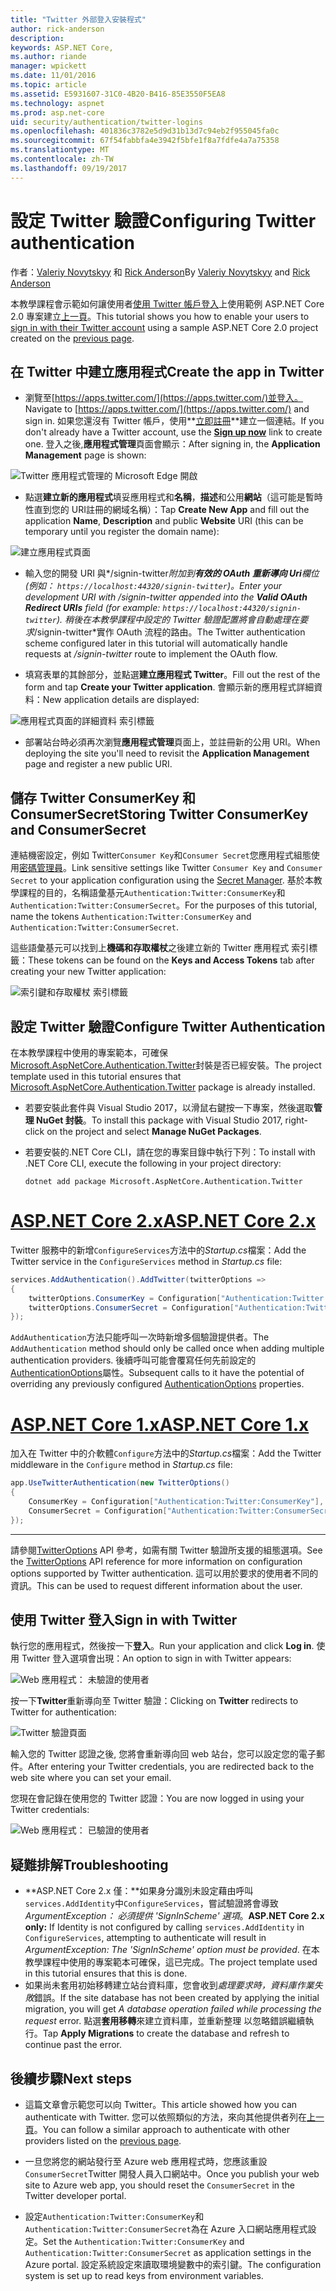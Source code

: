 ```yaml
---
title: "Twitter 外部登入安裝程式"
author: rick-anderson
description: 
keywords: ASP.NET Core,
ms.author: riande
manager: wpickett
ms.date: 11/01/2016
ms.topic: article
ms.assetid: E5931607-31C0-4B20-B416-85E3550F5EA8
ms.technology: aspnet
ms.prod: asp.net-core
uid: security/authentication/twitter-logins
ms.openlocfilehash: 401836c3782e5d9d31b13d7c94eb2f955045fa0c
ms.sourcegitcommit: 67f54fabbfa4e3942f5bfe1f8a7fdfe4a7a75358
ms.translationtype: MT
ms.contentlocale: zh-TW
ms.lasthandoff: 09/19/2017
---
```

# <a name="configuring-twitter-authentication"></a><span data-ttu-id="87232-103">設定 Twitter 驗證</span><span class="sxs-lookup"><span data-stu-id="87232-103">Configuring Twitter authentication</span></span>

<a name=security-authentication-twitter-logins></a>

<span data-ttu-id="87232-104">作者：[Valeriy Novytskyy](https://github.com/01binary) 和 [Rick Anderson](https://twitter.com/RickAndMSFT)</span><span class="sxs-lookup"><span data-stu-id="87232-104">By [Valeriy Novytskyy](https://github.com/01binary) and [Rick Anderson](https://twitter.com/RickAndMSFT)</span></span>

<span data-ttu-id="87232-105">本教學課程會示範如何讓使用者[使用 Twitter 帳戶登入](https://dev.twitter.com/web/sign-in/desktop-browser)上使用範例 ASP.NET Core 2.0 專案建立[上一頁](index.md)。</span><span class="sxs-lookup"><span data-stu-id="87232-105">This tutorial shows you how to enable your users to [sign in with their Twitter account](https://dev.twitter.com/web/sign-in/desktop-browser) using a sample ASP.NET Core 2.0 project created on the [previous page](index.md).</span></span>

## <a name="create-the-app-in-twitter"></a><span data-ttu-id="87232-106">在 Twitter 中建立應用程式</span><span class="sxs-lookup"><span data-stu-id="87232-106">Create the app in Twitter</span></span>

* <span data-ttu-id="87232-107">瀏覽至[https://apps.twitter.com/](https://apps.twitter.com/)並登入。</span><span class="sxs-lookup"><span data-stu-id="87232-107">Navigate to [https://apps.twitter.com/](https://apps.twitter.com/) and sign in.</span></span> <span data-ttu-id="87232-108">如果您還沒有 Twitter 帳戶，使用**[立即註冊](https://twitter.com/signup)**建立一個連結。</span><span class="sxs-lookup"><span data-stu-id="87232-108">If you don't already have a Twitter account, use the **[Sign up now](https://twitter.com/signup)** link to create one.</span></span> <span data-ttu-id="87232-109">登入之後,**應用程式管理**頁面會顯示：</span><span class="sxs-lookup"><span data-stu-id="87232-109">After signing in, the **Application Management** page is shown:</span></span>

![Twitter 應用程式管理的 Microsoft Edge 開啟](index/_static/TwitterAppManage.png)

* <span data-ttu-id="87232-111">點選**建立新的應用程式**填妥應用程式和**名稱**，**描述**和公用**網站**（這可能是暫時性直到您的 URI註冊的網域名稱）：</span><span class="sxs-lookup"><span data-stu-id="87232-111">Tap **Create New App** and fill out the application **Name**, **Description** and public **Website** URI (this can be temporary until you register the domain name):</span></span>

![建立應用程式頁面](index/_static/TwitterCreate.png)

* <span data-ttu-id="87232-113">輸入您的開發 URI 與*/signin-twitter*附加到**有效的 OAuth 重新導向 Uri**欄位 (例如： `https://localhost:44320/signin-twitter`)。</span><span class="sxs-lookup"><span data-stu-id="87232-113">Enter your development URI with */signin-twitter* appended into the **Valid OAuth Redirect URIs** field (for example: `https://localhost:44320/signin-twitter`).</span></span> <span data-ttu-id="87232-114">稍後在本教學課程中設定的 Twitter 驗證配置將會自動處理在要求*/signin-twitter*實作 OAuth 流程的路由。</span><span class="sxs-lookup"><span data-stu-id="87232-114">The Twitter authentication scheme configured later in this tutorial will automatically handle requests at */signin-twitter* route to implement the OAuth flow.</span></span>

* <span data-ttu-id="87232-115">填寫表單的其餘部分，並點選**建立應用程式 Twitter**。</span><span class="sxs-lookup"><span data-stu-id="87232-115">Fill out the rest of the form and tap **Create your Twitter application**.</span></span> <span data-ttu-id="87232-116">會顯示新的應用程式詳細資料：</span><span class="sxs-lookup"><span data-stu-id="87232-116">New application details are displayed:</span></span>

![應用程式頁面的詳細資料 索引標籤](index/_static/TwitterAppDetails.png)

* <span data-ttu-id="87232-118">部署站台時必須再次瀏覽**應用程式管理**頁面上，並註冊新的公用 URI。</span><span class="sxs-lookup"><span data-stu-id="87232-118">When deploying the site you'll need to revisit the **Application Management** page and register a new public URI.</span></span>

## <a name="storing-twitter-consumerkey-and-consumersecret"></a><span data-ttu-id="87232-119">儲存 Twitter ConsumerKey 和 ConsumerSecret</span><span class="sxs-lookup"><span data-stu-id="87232-119">Storing Twitter ConsumerKey and ConsumerSecret</span></span>

<span data-ttu-id="87232-120">連結機密設定，例如 Twitter`Consumer Key`和`Consumer Secret`您應用程式組態使用[密碼管理員](../../app-secrets.md)。</span><span class="sxs-lookup"><span data-stu-id="87232-120">Link sensitive settings like Twitter `Consumer Key` and `Consumer Secret` to your application configuration using the [Secret Manager](../../app-secrets.md).</span></span> <span data-ttu-id="87232-121">基於本教學課程的目的，名稱語彙基元`Authentication:Twitter:ConsumerKey`和`Authentication:Twitter:ConsumerSecret`。</span><span class="sxs-lookup"><span data-stu-id="87232-121">For the purposes of this tutorial, name the tokens `Authentication:Twitter:ConsumerKey` and `Authentication:Twitter:ConsumerSecret`.</span></span>

<span data-ttu-id="87232-122">這些語彙基元可以找到上**機碼和存取權杖**之後建立新的 Twitter 應用程式 索引標籤：</span><span class="sxs-lookup"><span data-stu-id="87232-122">These tokens can be found on the **Keys and Access Tokens** tab after creating your new Twitter application:</span></span>

![索引鍵和存取權杖 索引標籤](index/_static/TwitterKeys.png)

## <a name="configure-twitter-authentication"></a><span data-ttu-id="87232-124">設定 Twitter 驗證</span><span class="sxs-lookup"><span data-stu-id="87232-124">Configure Twitter Authentication</span></span>

<span data-ttu-id="87232-125">在本教學課程中使用的專案範本，可確保[Microsoft.AspNetCore.Authentication.Twitter](https://www.nuget.org/packages/Microsoft.AspNetCore.Authentication.Twitter)封裝是否已經安裝。</span><span class="sxs-lookup"><span data-stu-id="87232-125">The project template used in this tutorial ensures that [Microsoft.AspNetCore.Authentication.Twitter](https://www.nuget.org/packages/Microsoft.AspNetCore.Authentication.Twitter) package is already installed.</span></span>

* <span data-ttu-id="87232-126">若要安裝此套件與 Visual Studio 2017，以滑鼠右鍵按一下專案，然後選取**管理 NuGet 封裝**。</span><span class="sxs-lookup"><span data-stu-id="87232-126">To install this package with Visual Studio 2017, right-click on the project and select **Manage NuGet Packages**.</span></span>
* <span data-ttu-id="87232-127">若要安裝的.NET Core CLI，請在您的專案目錄中執行下列：</span><span class="sxs-lookup"><span data-stu-id="87232-127">To install with .NET Core CLI, execute the following in your project directory:</span></span>

   `dotnet add package Microsoft.AspNetCore.Authentication.Twitter`

# <a name="aspnet-core-2xtabaspnetcore2x"></a>[<span data-ttu-id="87232-128">ASP.NET Core 2.x</span><span class="sxs-lookup"><span data-stu-id="87232-128">ASP.NET Core 2.x</span></span>](#tab/aspnetcore2x)

<span data-ttu-id="87232-129">Twitter 服務中的新增`ConfigureServices`方法中的*Startup.cs*檔案：</span><span class="sxs-lookup"><span data-stu-id="87232-129">Add the Twitter service in the `ConfigureServices` method in *Startup.cs* file:</span></span>

```csharp
services.AddAuthentication().AddTwitter(twitterOptions =>
{
    twitterOptions.ConsumerKey = Configuration["Authentication:Twitter:ConsumerKey"];
    twitterOptions.ConsumerSecret = Configuration["Authentication:Twitter:ConsumerSecret"];
});
```

<span data-ttu-id="87232-130">`AddAuthentication`方法只能呼叫一次時新增多個驗證提供者。</span><span class="sxs-lookup"><span data-stu-id="87232-130">The `AddAuthentication` method should only be called once when adding multiple authentication providers.</span></span> <span data-ttu-id="87232-131">後續呼叫可能會覆寫任何先前設定的[AuthenticationOptions](https://docs.microsoft.com/aspnet/core/api/microsoft.aspnetcore.builder.authenticationoptions)屬性。</span><span class="sxs-lookup"><span data-stu-id="87232-131">Subsequent calls to it have the potential of overriding any previously configured [AuthenticationOptions](https://docs.microsoft.com/aspnet/core/api/microsoft.aspnetcore.builder.authenticationoptions) properties.</span></span>

# <a name="aspnet-core-1xtabaspnetcore1x"></a>[<span data-ttu-id="87232-132">ASP.NET Core 1.x</span><span class="sxs-lookup"><span data-stu-id="87232-132">ASP.NET Core 1.x</span></span>](#tab/aspnetcore1x)

<span data-ttu-id="87232-133">加入在 Twitter 中的介軟體`Configure`方法中的*Startup.cs*檔案：</span><span class="sxs-lookup"><span data-stu-id="87232-133">Add the Twitter middleware in the `Configure` method in *Startup.cs* file:</span></span>

```csharp
app.UseTwitterAuthentication(new TwitterOptions()
{
    ConsumerKey = Configuration["Authentication:Twitter:ConsumerKey"],
    ConsumerSecret = Configuration["Authentication:Twitter:ConsumerSecret"]
});
```

---

<span data-ttu-id="87232-134">請參閱[TwitterOptions](https://docs.microsoft.com/aspnet/core/api/microsoft.aspnetcore.builder.twitteroptions) API 參考，如需有關 Twitter 驗證所支援的組態選項。</span><span class="sxs-lookup"><span data-stu-id="87232-134">See the [TwitterOptions](https://docs.microsoft.com/aspnet/core/api/microsoft.aspnetcore.builder.twitteroptions) API reference for more information on configuration options supported by Twitter authentication.</span></span> <span data-ttu-id="87232-135">這可以用於要求的使用者不同的資訊。</span><span class="sxs-lookup"><span data-stu-id="87232-135">This can be used to request different information about the user.</span></span>

## <a name="sign-in-with-twitter"></a><span data-ttu-id="87232-136">使用 Twitter 登入</span><span class="sxs-lookup"><span data-stu-id="87232-136">Sign in with Twitter</span></span>

<span data-ttu-id="87232-137">執行您的應用程式，然後按一下**登入**。</span><span class="sxs-lookup"><span data-stu-id="87232-137">Run your application and click **Log in**.</span></span> <span data-ttu-id="87232-138">使用 Twitter 登入選項會出現：</span><span class="sxs-lookup"><span data-stu-id="87232-138">An option to sign in with Twitter appears:</span></span>

![Web 應用程式： 未驗證的使用者](index/_static/DoneTwitter.png)

<span data-ttu-id="87232-140">按一下**Twitter**重新導向至 Twitter 驗證：</span><span class="sxs-lookup"><span data-stu-id="87232-140">Clicking on **Twitter** redirects to Twitter for authentication:</span></span>

![Twitter 驗證頁面](index/_static/TwitterLogin.png)

<span data-ttu-id="87232-142">輸入您的 Twitter 認證之後, 您將會重新導向回 web 站台，您可以設定您的電子郵件。</span><span class="sxs-lookup"><span data-stu-id="87232-142">After entering your Twitter credentials, you are redirected back to the web site where you can set your email.</span></span>

<span data-ttu-id="87232-143">您現在會記錄在使用您的 Twitter 認證：</span><span class="sxs-lookup"><span data-stu-id="87232-143">You are now logged in using your Twitter credentials:</span></span>

![Web 應用程式： 已驗證的使用者](index/_static/Done.png)

## <a name="troubleshooting"></a><span data-ttu-id="87232-145">疑難排解</span><span class="sxs-lookup"><span data-stu-id="87232-145">Troubleshooting</span></span>

* <span data-ttu-id="87232-146">**ASP.NET Core 2.x 僅：**如果身分識別未設定藉由呼叫`services.AddIdentity`中`ConfigureServices`，嘗試驗證將會導致*ArgumentException： 必須提供 'SignInScheme' 選項*。</span><span class="sxs-lookup"><span data-stu-id="87232-146">**ASP.NET Core 2.x only:** If Identity is not configured by calling `services.AddIdentity` in `ConfigureServices`, attempting to authenticate will result in *ArgumentException: The 'SignInScheme' option must be provided*.</span></span> <span data-ttu-id="87232-147">在本教學課程中使用的專案範本可確保，這已完成。</span><span class="sxs-lookup"><span data-stu-id="87232-147">The project template used in this tutorial ensures that this is done.</span></span>
* <span data-ttu-id="87232-148">如果尚未套用初始移轉建立站台資料庫，您會收到*處理要求時，資料庫作業失敗*錯誤。</span><span class="sxs-lookup"><span data-stu-id="87232-148">If the site database has not been created by applying the initial migration, you will get *A database operation failed while processing the request* error.</span></span> <span data-ttu-id="87232-149">點選**套用移轉**來建立資料庫，並重新整理 以忽略錯誤繼續執行。</span><span class="sxs-lookup"><span data-stu-id="87232-149">Tap **Apply Migrations** to create the database and refresh to continue past the error.</span></span>

## <a name="next-steps"></a><span data-ttu-id="87232-150">後續步驟</span><span class="sxs-lookup"><span data-stu-id="87232-150">Next steps</span></span>

* <span data-ttu-id="87232-151">這篇文章會示範您可以向 Twitter。</span><span class="sxs-lookup"><span data-stu-id="87232-151">This article showed how you can authenticate with Twitter.</span></span> <span data-ttu-id="87232-152">您可以依照類似的方法，來向其他提供者列在[上一頁](index.md)。</span><span class="sxs-lookup"><span data-stu-id="87232-152">You can follow a similar approach to authenticate with other providers listed on the [previous page](index.md).</span></span>

* <span data-ttu-id="87232-153">一旦您將您的網站發行至 Azure web 應用程式時，您應該重設`ConsumerSecret`Twitter 開發人員入口網站中。</span><span class="sxs-lookup"><span data-stu-id="87232-153">Once you publish your web site to Azure web app, you should reset the `ConsumerSecret` in the Twitter developer portal.</span></span>

* <span data-ttu-id="87232-154">設定`Authentication:Twitter:ConsumerKey`和`Authentication:Twitter:ConsumerSecret`為在 Azure 入口網站應用程式設定。</span><span class="sxs-lookup"><span data-stu-id="87232-154">Set the `Authentication:Twitter:ConsumerKey` and `Authentication:Twitter:ConsumerSecret` as application settings in the Azure portal.</span></span> <span data-ttu-id="87232-155">設定系統設定來讀取環境變數中的索引鍵。</span><span class="sxs-lookup"><span data-stu-id="87232-155">The configuration system is set up to read keys from environment variables.</span></span>
